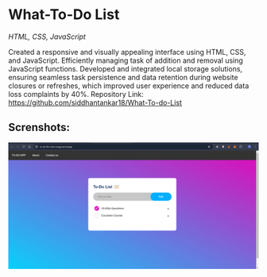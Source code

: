 # What-To-Do List

*HTML, CSS, JavaScript*

Created a responsive and visually appealing interface using HTML, CSS, and JavaScript. Efficiently managing
task of addition and removal using JavaScript functions. Developed and integrated local storage solutions, ensuring seamless task persistence and data retention during
website closures or refreshes, which improved user experience and reduced data loss complaints by 40%. Repository Link: https://github.com/siddhantankar18/What-To-do-List

## Screnshots:
![image](https://github.com/siddhantankar18/What-To-do-List/blob/main/Screenshot.png?raw=true)


